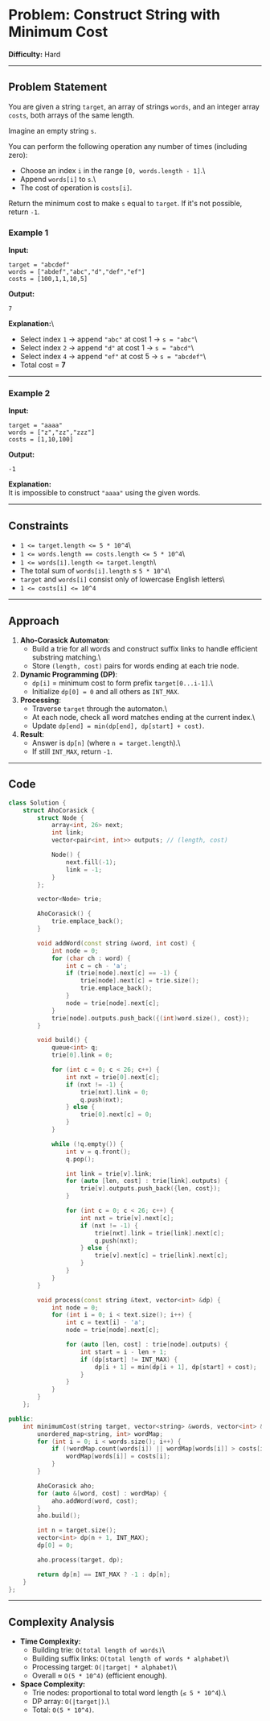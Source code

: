 # Problem: Construct String with Minimum Cost

**Difficulty:** Hard

------------------------------------------------------------------------

## Problem Statement

You are given a string `target`, an array of strings `words`, and an
integer array `costs`, both arrays of the same length.

Imagine an empty string `s`.

You can perform the following operation any number of times (including
zero):

-   Choose an index `i` in the range `[0, words.length - 1]`.\
-   Append `words[i]` to `s`.\
-   The cost of operation is `costs[i]`.

Return the minimum cost to make `s` equal to `target`. If it's not
possible, return `-1`.

### Example 1

**Input:**

    target = "abcdef"  
    words = ["abdef","abc","d","def","ef"]  
    costs = [100,1,1,10,5]  

**Output:**

    7

**Explanation:**\
- Select index `1` → append `"abc"` at cost 1 → `s = "abc"`\
- Select index `2` → append `"d"` at cost 1 → `s = "abcd"`\
- Select index `4` → append `"ef"` at cost 5 → `s = "abcdef"`\
- Total cost = **7**

------------------------------------------------------------------------

### Example 2

**Input:**

    target = "aaaa"  
    words = ["z","zz","zzz"]  
    costs = [1,10,100]  

**Output:**

    -1

**Explanation:**\
It is impossible to construct `"aaaa"` using the given words.

------------------------------------------------------------------------

## Constraints

-   `1 <= target.length <= 5 * 10^4`\
-   `1 <= words.length == costs.length <= 5 * 10^4`\
-   `1 <= words[i].length <= target.length`\
-   The total sum of `words[i].length` ≤ `5 * 10^4`\
-   `target` and `words[i]` consist only of lowercase English letters\
-   `1 <= costs[i] <= 10^4`

------------------------------------------------------------------------

## Approach

1.  **Aho-Corasick Automaton**:
    -   Build a trie for all words and construct suffix links to handle
        efficient substring matching.\
    -   Store `(length, cost)` pairs for words ending at each trie node.
2.  **Dynamic Programming (DP)**:
    -   `dp[i]` = minimum cost to form prefix `target[0...i-1]`.\
    -   Initialize `dp[0] = 0` and all others as `INT_MAX`.
3.  **Processing**:
    -   Traverse `target` through the automaton.\
    -   At each node, check all word matches ending at the current
        index.\
    -   Update `dp[end] = min(dp[end], dp[start] + cost)`.
4.  **Result**:
    -   Answer is `dp[n]` (where `n = target.length`).\
    -   If still `INT_MAX`, return `-1`.

------------------------------------------------------------------------

## Code

``` cpp
class Solution {
    struct AhoCorasick {
        struct Node {
            array<int, 26> next;
            int link;
            vector<pair<int, int>> outputs; // (length, cost)

            Node() {
                next.fill(-1);
                link = -1;
            }
        };

        vector<Node> trie;

        AhoCorasick() {
            trie.emplace_back();
        }

        void addWord(const string &word, int cost) {
            int node = 0;
            for (char ch : word) {
                int c = ch - 'a';
                if (trie[node].next[c] == -1) {
                    trie[node].next[c] = trie.size();
                    trie.emplace_back();
                }
                node = trie[node].next[c];
            }
            trie[node].outputs.push_back({(int)word.size(), cost});
        }

        void build() {
            queue<int> q;
            trie[0].link = 0;

            for (int c = 0; c < 26; c++) {
                int nxt = trie[0].next[c];
                if (nxt != -1) {
                    trie[nxt].link = 0;
                    q.push(nxt);
                } else {
                    trie[0].next[c] = 0;
                }
            }

            while (!q.empty()) {
                int v = q.front();
                q.pop();

                int link = trie[v].link;
                for (auto [len, cost] : trie[link].outputs) {
                    trie[v].outputs.push_back({len, cost});
                }

                for (int c = 0; c < 26; c++) {
                    int nxt = trie[v].next[c];
                    if (nxt != -1) {
                        trie[nxt].link = trie[link].next[c];
                        q.push(nxt);
                    } else {
                        trie[v].next[c] = trie[link].next[c];
                    }
                }
            }
        }

        void process(const string &text, vector<int> &dp) {
            int node = 0;
            for (int i = 0; i < text.size(); i++) {
                int c = text[i] - 'a';
                node = trie[node].next[c];

                for (auto [len, cost] : trie[node].outputs) {
                    int start = i - len + 1;
                    if (dp[start] != INT_MAX) {
                        dp[i + 1] = min(dp[i + 1], dp[start] + cost);
                    }
                }
            }
        }
    };

public:
    int minimumCost(string target, vector<string> &words, vector<int> &costs) {
        unordered_map<string, int> wordMap;
        for (int i = 0; i < words.size(); i++) {
            if (!wordMap.count(words[i]) || wordMap[words[i]] > costs[i]) {
                wordMap[words[i]] = costs[i];
            }
        }

        AhoCorasick aho;
        for (auto &[word, cost] : wordMap) {
            aho.addWord(word, cost);
        }
        aho.build();

        int n = target.size();
        vector<int> dp(n + 1, INT_MAX);
        dp[0] = 0;

        aho.process(target, dp);

        return dp[n] == INT_MAX ? -1 : dp[n];
    }
};
```

------------------------------------------------------------------------

## Complexity Analysis

-   **Time Complexity:**
    -   Building trie: `O(total length of words)`\
    -   Building suffix links: `O(total length of words * alphabet)`\
    -   Processing target: `O(|target| * alphabet)`\
    -   Overall ≈ `O(5 * 10^4)` (efficient enough).
-   **Space Complexity:**
    -   Trie nodes: proportional to total word length (`≤ 5 * 10^4`).\
    -   DP array: `O(|target|)`.\
    -   Total: `O(5 * 10^4)`.
